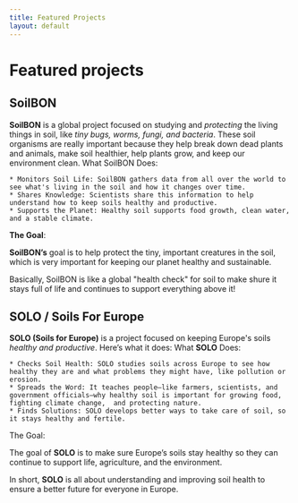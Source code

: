 ```yaml
---
title: Featured Projects
layout: default
---
```


# **Featured projects**

## **SoilBON**

**SoilBON** is a global project focused on studying and *protecting* the living things in soil, like *tiny bugs, worms, fungi, and bacteria*. These soil organisms are really important because they help break down dead plants and animals, make soil healthier, help plants grow, and keep our environment clean.
What SoilBON Does:

    * Monitors Soil Life: SoilBON gathers data from all over the world to see what's living in the soil and how it changes over time.
    * Shares Knowledge: Scientists share this information to help understand how to keep soils healthy and productive.
    * Supports the Planet: Healthy soil supports food growth, clean water, and a stable climate.

**The Goal**:

**SoilBON’s** goal is to help protect the tiny, important creatures in the soil, which is very important for keeping our planet healthy and sustainable.

Basically, SoilBON is like a global "health check" for soil to make shure it stays full of life and continues to support everything above it!

## **SOLO / Soils For Europe**

**SOLO (Soils for Europe)** is a project focused on keeping Europe's soils *healthy and productive*. Here’s what it does:
What **SOLO** Does:

    * Checks Soil Health: SOLO studies soils across Europe to see how healthy they are and what problems they might have, like pollution or erosion.
    * Spreads the Word: It teaches people—like farmers, scientists, and government officials—why healthy soil is important for growing food, fighting climate change,  and protecting nature.
    * Finds Solutions: SOLO develops better ways to take care of soil, so it stays healthy and fertile.

The Goal:

The goal of **SOLO** is to make sure Europe’s soils stay healthy so they can continue to support life, agriculture, and the environment.

In short, **SOLO** is all about understanding and improving soil health to ensure a better future for everyone in Europe.